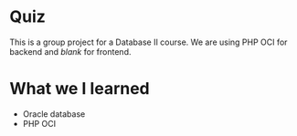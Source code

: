 # Quiz
This is a group project for a Database II course. We are using PHP OCI for backend and *blank* for frontend.

# What we I learned

* Oracle database
* PHP OCI
